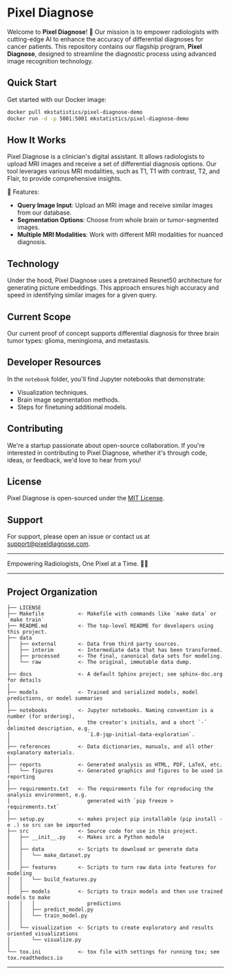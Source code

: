 # Pixel Diagnose

Welcome to **Pixel Diagnose**! 🧠 Our mission is to empower radiologists with cutting-edge AI to enhance the accuracy of differential diagnoses for cancer patients. This repository contains our flagship program, **Pixel Diagnose**, designed to streamline the diagnostic process using advanced image recognition technology.

## Quick Start
Get started with our Docker image:
```bash
docker pull mkstatistics/pixel-diagnose-demo
docker run -d -p 5001:5001 mkstatistics/pixel-diagnose-demo
```

## How It Works
Pixel Diagnose is a clinician's digital assistant. It allows radiologists to upload MRI images and receive a set of differential diagnosis options. Our tool leverages various MRI modalities, such as T1, T1 with contrast, T2, and Flair, to provide comprehensive insights.

🧠 Features:
- **Query Image Input**: Upload an MRI image and receive similar images from our database.
- **Segmentation Options**: Choose from whole brain or tumor-segmented images.
- **Multiple MRI Modalities**: Work with different MRI modalities for nuanced diagnosis.

## Technology
Under the hood, Pixel Diagnose uses a pretrained Resnet50 architecture for generating picture embeddings. This approach ensures high accuracy and speed in identifying similar images for a given query.

## Current Scope
Our current proof of concept supports differential diagnosis for three brain tumor types: glioma, meningioma, and metastasis.

## Developer Resources
In the `notebook` folder, you'll find Jupyter notebooks that demonstrate:
- Visualization techniques.
- Brain image segmentation methods.
- Steps for finetuning additional models.

## Contributing
We're a startup passionate about open-source collaboration. If you're interested in contributing to Pixel Diagnose, whether it's through code, ideas, or feedback, we'd love to hear from you!

## License
Pixel Diagnose is open-sourced under the [MIT License](LICENSE.md).

## Support
For support, please open an issue or contact us at [support@pixeldiagnose.com](mailto:support@pixeldiagnose.com).

---

Empowering Radiologists, One Pixel at a Time. 🧠💡

---

Project Organization
------------

    ├── LICENSE
    ├── Makefile           <- Makefile with commands like `make data` or `make train`
    ├── README.md          <- The top-level README for developers using this project.
    ├── data
    │   ├── external       <- Data from third party sources.
    │   ├── interim        <- Intermediate data that has been transformed.
    │   ├── processed      <- The final, canonical data sets for modeling.
    │   └── raw            <- The original, immutable data dump.
    │
    ├── docs               <- A default Sphinx project; see sphinx-doc.org for details
    │
    ├── models             <- Trained and serialized models, model predictions, or model summaries
    │
    ├── notebooks          <- Jupyter notebooks. Naming convention is a number (for ordering),
    │                         the creator's initials, and a short `-` delimited description, e.g.
    │                         `1.0-jqp-initial-data-exploration`.
    │
    ├── references         <- Data dictionaries, manuals, and all other explanatory materials.
    │
    ├── reports            <- Generated analysis as HTML, PDF, LaTeX, etc.
    │   └── figures        <- Generated graphics and figures to be used in reporting
    │
    ├── requirements.txt   <- The requirements file for reproducing the analysis environment, e.g.
    │                         generated with `pip freeze > requirements.txt`
    │
    ├── setup.py           <- makes project pip installable (pip install -e .) so src can be imported
    ├── src                <- Source code for use in this project.
    │   ├── __init__.py    <- Makes src a Python module
    │   │
    │   ├── data           <- Scripts to download or generate data
    │   │   └── make_dataset.py
    │   │
    │   ├── features       <- Scripts to turn raw data into features for modeling
    │   │   └── build_features.py
    │   │
    │   ├── models         <- Scripts to train models and then use trained models to make
    │   │   │                 predictions
    │   │   ├── predict_model.py
    │   │   └── train_model.py
    │   │
    │   └── visualization  <- Scripts to create exploratory and results oriented visualizations
    │       └── visualize.py
    │
    └── tox.ini            <- tox file with settings for running tox; see tox.readthedocs.io


--------

